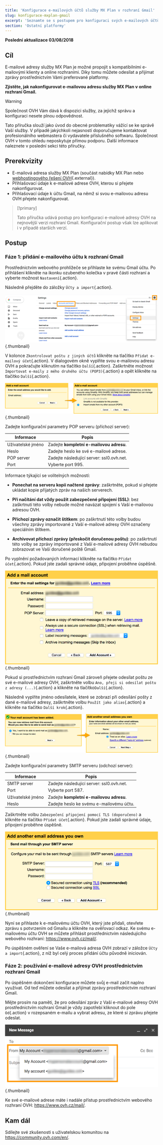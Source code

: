 ```yaml
---
title: 'Konfigurace e-mailových účtů služby MX Plan v rozhraní Gmail'
slug: konfigurace-mxplan-gmail
excerpt: 'Seznamte se s postupem pro konfiguraci svých e-mailových účtů v online rozhraní Gmail'
section: 'Ostatní platformy'
---
```


**Poslední aktualizace 03/08/2018**

## Cíl

E-mailové adresy služby MX Plan je možné propojit s kompatibilními e-mailovými klienty a online rozhraními. Díky tomu můžete odesílat a přijímat zprávy prostřednictvím Vámi preferované platformy.

**Zjistěte, jak nakonfigurovat e-mailovou adresu služby MX Plan v online rozhraní Gmail.**

> [!warning]
>
> Společnost OVH Vám dává k dispozici služby, za jejichž správu a konfiguraci nesete plnou odpovědnost. 
> 
> Tato příručka slouží jako úvod do obecné problematiky vážící se ke správě Vaší služby. V případě jakýchkoli nejasností doporučujeme kontaktovat profesionálního webmastera či vydavatele příslušného softwaru. Společnost OVH v tomto ohledu neposkytuje přímou podporu. Další informace naleznete v poslední sekci této příručky.
> 

## Prerekvizity

- E-mailová adresa služby MX Plan (součást nabídky MX Plan nebo [webhostingového řešení OVH](https://www.ovh.cz/webhosting/){.external}).
- Přihlašovací údaje k e-mailové adrese OVH, kterou si přejete nakonfigurovat.
- Přihlašovací údaje k účtu Gmail, na němž si svou e-mailovou adresu OVH přejete nakonfigurovat.


> [!primary]
>
> Tato příručka udává postup pro konfiguraci e-mailové adresy OVH na nejnovější verzi rozhraní Gmail. Konfigurační postup však lze aplikovat i v případě starších verzí.
>

## Postup

### Fáze 1: přidání e-mailového účtu k rozhraní Gmail

Prostřednictvím webového prohlížeče se přihlaste ke svému Gmail účtu. Po přihlášení klikněte na ikonku ozubeného kolečka v pravé části rozhraní a vyberte možnost `Nastavení`{.action}.

Následně přejděte do záložky `Účty a import`{.action}. 

![mxplan](images/configuration-gmail-web-step1.png){.thumbnail}

V kolonce `Zkontrolovat poštu z jiných účtů` klikněte na tlačítko `Přidat e-mailový účet`{.action}. V dialogovém okně vyplňte svou e-mailovou adresu OVH a pokračujte kliknutím na tlačítko `Další`{.action}. Zaškrtněte možnost `Importovat e-maily z mého druhého účtu (POP3)`{.action} a opět klikněte na tlačítko `Další`{.action}.

![mxplan](images/configuration-gmail-web-step2.png){.thumbnail}

Zadejte konfigurační parametry POP serveru (příchozí server):

|Informace|Popis| 
|---|---| 
|Uživatelské jméno|Zadejte **kompletní e-mailovou adresu**.|  
|Heslo|Zadejte heslo ke své e-mailové adrese.|
|POP server|Zadejte následující server: ssl0.ovh.net.|
|Port|Vyberte port 995.|

Informace týkající se volitelných možností:

- **Ponechat na serveru kopii načtené zprávy**: zaškrtněte, pokud si přejete ukládat kopie přijatých zpráv na našich serverech.

- **Při načítání dat vždy použít zabezpečené připojení (SSL)**: bez zaškrtnutí této volby nebude možné navázat spojení s Vaší e-mailovou adresou OVH.

- **Příchozí zprávy označit štítkem**: po zaškrtnutí této volby budou všechny zprávy importované z Vaší e-mailové adresy OVH označeny speciálním štítkem.

- **Archivovat příchozí zprávy (přeskočit doručenou poštu)**: po zaškrtnutí této volby se zprávy importované z Vaší e-mailové adresy OVH nebudou zobrazovat ve Vaší doručené poště Gmail.


Po vyplnění požadovaných informací klikněte na tlačítko `Přidat účet`{.action}. Pokud jste zadali správné údaje, připojení proběhne úspěšně. 

![mxplan](images/configuration-gmail-web-step3.png){.thumbnail}

Pokud si prostřednictvím rozhraní Gmail zároveň přejete odesílat poštu ze své e-mailové adresy OVH, zaškrtněte volbu `Ano, přeji si odesílat poštu z adresy (...)`{.action} a klikněte na tlačítko`Další`{.action}. 

Následně vyplňte jméno odesílatele, které se zobrazí při odesílání pošty z dané e-mailové adresy, zaškrtněte volbu `Použít jako alias`{.action} a klikněte na tlačítko `Další krok`{.action}.

![mxplan](images/configuration-gmail-web-step4.png){.thumbnail}

Zadejte konfigurační parametry SMTP serveru (odchozí server):

|Informace|Popis| 
|---|---| 
|SMTP server|Zadejte následující server: ssl0.ovh.net.|
|Port|Vyberte port 587.|
|Uživatelské jméno|Zadejte **kompletní e-mailovou adresu**.|  
|Heslo|Zadejte heslo ke svému e-mailovému účtu.|

Zaškrtněte volbu `Zabezpečení připojení pomocí TLS (doporučeno)` a klikněte na tlačítko `Přidat účet`{.action}. Pokud jste zadali správné údaje, připojení proběhne úspěšně. 

![mxplan](images/configuration-gmail-web-step5.png){.thumbnail}

Nyní se přihlaste k e-mailovému účtu OVH, který jste přidali, otevřete zprávu s potvrzením od Gmailu a klikněte na ověřovací odkaz.
Ke svému e-mailovému účtu OVH se můžete přihlásit prostřednictvím následujícího webového rozhraní: <https://www.ovh.cz/mail/>. 

Po úspěšném ověření se Vaše e-mailová adresa OVH zobrazí v záložce `Účty a import`{.action}, z níž byl celý proces přidání účtu původně iniciován.

### Fáze 2: používání e-mailové adresy OVH prostřednictvím rozhraní Gmail

Po úspěšném dokončení konfigurace můžete svůj e-mail začít naplno využívat. Od teď můžete odesílat a přijímat zprávy prostřednictvím rozhraní Gmail.

Mějte prosím na paměti, že pro odesílání zpráv z Vaší e-mailové adresy OVH prostřednictvím rozhraní Gmail je vždy zapotřebí kliknout do pole `Od`{.action} v rozepsaném e-mailu a vybrat adresu, ze které si zprávu přejete odeslat. 

![mxplan](images/configuration-gmail-web-step6.png){.thumbnail}

Ke své e-mailové adrese máte i nadále přístup prostřednictvím webového rozhraní OVH: <https://www.ovh.cz/mail/>. 

## Kam dál

Sdílejte své zkušenosti s uživatelskou komunitou na <https://community.ovh.com/en/>.